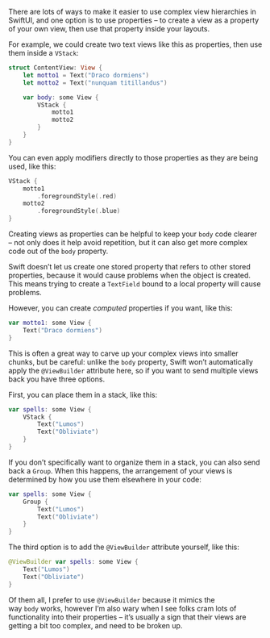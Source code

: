 There are lots of ways to make it easier to use complex view hierarchies in SwiftUI, and one option is to use properties – to create a view as a property of your own view, then use that property inside your layouts.

For example, we could create two text views like this as properties, then use them inside a `VStack`:
```swift
struct ContentView: View {
    let motto1 = Text("Draco dormiens")
    let motto2 = Text("nunquam titillandus")

    var body: some View {
        VStack {
            motto1
            motto2
        }
    }
}
```

You can even apply modifiers directly to those properties as they are being used, like this:
```swift
VStack {
    motto1
        .foregroundStyle(.red)
    motto2
        .foregroundStyle(.blue)
}
```

Creating views as properties can be helpful to keep your `body` code clearer – not only does it help avoid repetition, but it can also get more complex code out of the `body` property.

Swift doesn’t let us create one stored property that refers to other stored properties, because it would cause problems when the object is created. This means trying to create a `TextField` bound to a local property will cause problems.

However, you can create _computed_ properties if you want, like this:
```swift
var motto1: some View {
    Text("Draco dormiens")
}
```

This is often a great way to carve up your complex views into smaller chunks, but be careful: unlike the `body` property, Swift won’t automatically apply the `@ViewBuilder` attribute here, so if you want to send multiple views back you have three options.

First, you can place them in a stack, like this:
```swift
var spells: some View {
    VStack {
        Text("Lumos")
        Text("Obliviate")
    }
}
```

If you don’t specifically want to organize them in a stack, you can also send back a `Group`. When this happens, the arrangement of your views is determined by how you use them elsewhere in your code:
```swift
var spells: some View {
    Group {
        Text("Lumos")
        Text("Obliviate")
    }
}
```

The third option is to add the `@ViewBuilder` attribute yourself, like this:
```swift
@ViewBuilder var spells: some View {
    Text("Lumos")
    Text("Obliviate")
}
```

Of them all, I prefer to use `@ViewBuilder` because it mimics the way `body` works, however I’m also wary when I see folks cram lots of functionality into their properties – it’s usually a sign that their views are getting a bit too complex, and need to be broken up.
